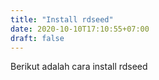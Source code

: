 ```yaml
---
title: "Install rdseed"
date: 2020-10-10T17:10:55+07:00
draft: false
---
```

 Berikut adalah cara install rdseed
